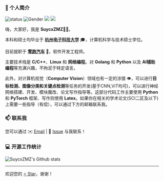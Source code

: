 ### 👋 个人简介

![status](https://img.shields.io/badge/status-up-brightgreen) ![Gender](https://img.shields.io/badge/gender-%F0%9F%A4%B5-lightgrey) ![](https://img.shields.io/badge/Relationship-%F0%9F%92%96-blueviolet) ![](https://visitor-badge.glitch.me/badge?page_id=github.com/SuycxZMZ)

嗨，大家好，我是 **SuycxZMZ**👨‍💻。

本科和硕士均毕业于 **[杭州电子科技大学](https://www.hdu.edu.cn/)** 🎓，计算机科学与技术硕士学位。

目前就职于 **[零跑汽车](https://leapmotor.cn)** 🚗，软件开发工程师。

主要技术栈是 **C/C++**、**Linux** 和 **网络编程**。对 **Golang** 和 **Python** 以及 **AI辅助编程**等充满兴趣，不拘泥于特定语言。

此外，对计算机视觉（**Computer Vision**）领域也有一定的涉猎 👁️，可以进行**目标检测、图像分类和关键点检测**等任务的开发(基于CNN,ViT均可)，可以进行神经网络搭建、开发、模块魔改、论文写作指导等。这部分代码工作主要使用 **Python** 和 **PyTorch** 框架、写作则使用 **Latex**。如果你在相关的学术论文(SCI二区及以下)上需要一些指导（有偿），可以通过下方的邮箱联系我。

### 📫 联系我

您可以通过 ✉️ [Email](mailto:suy264050@gmail.com) | 💬 [Issue](https://github.com/SuycxZMZ/SuycxZMZ/issues) 与我联系！

### 💻 开源工作统计

![SuycxZMZ's Github stats](https://github-readme-stats.vercel.app/api?username=SuycxZMZ&show_icons=true&theme=radical)

---
欢迎您的 [⭐️ Star](https://github.com/SuycxZMZ?tab=repositories)，谢谢！
